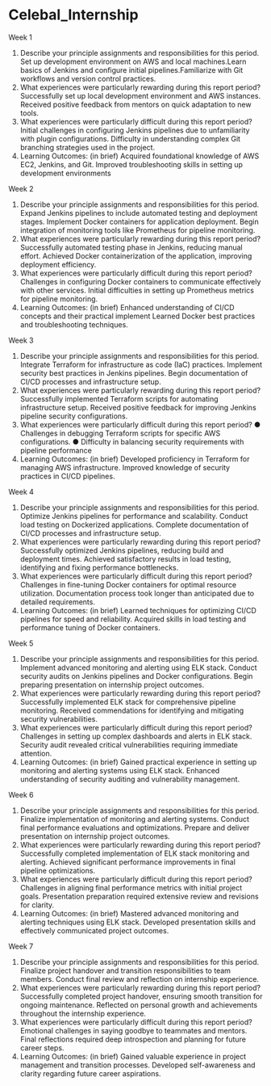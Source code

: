 ﻿# Celebal_Internship
 Week 1
1. Describe your principle assignments and responsibilities for this period.
Set up development environment on AWS and local machines.Learn basics of Jenkins 
and configure initial pipelines.Familiarize with Git workflows and version control 
practices.
2. What experiences were particularly rewarding during this report period?
Successfully set up local development environment and AWS instances.
Received positive feedback from mentors on quick adaptation to new tools.
3. What experiences were particularly difficult during this report period?
Initial challenges in configuring Jenkins pipelines due to unfamiliarity with plugin 
configurations.
Difficulty in understanding complex Git branching strategies used in the project.
4. Learning Outcomes: (in brief)
Acquired foundational knowledge of AWS EC2, Jenkins, and Git.
Improved troubleshooting skills in setting up development environments


Week 2
1. Describe your principle assignments and responsibilities for this period.
Expand Jenkins pipelines to include automated testing and deployment stages.
Implement Docker containers for application deployment.
Begin integration of monitoring tools like Prometheus for pipeline monitoring.
2. What experiences were particularly rewarding during this report period?
Successfully automated testing phase in Jenkins, reducing manual effort.
Achieved Docker containerization of the application, improving deployment efficiency.
3. What experiences were particularly difficult during this report period?
Challenges in configuring Docker containers to communicate effectively with other 
services.
Initial difficulties in setting up Prometheus metrics for pipeline monitoring.
4. Learning Outcomes: (in brief)
Enhanced understanding of CI/CD concepts and their practical implement
Learned Docker best practices and troubleshooting techniques.


Week 3
1. Describe your principle assignments and responsibilities for this period.
Integrate Terraform for infrastructure as code (IaC) practices.
Implement security best practices in Jenkins pipelines.
Begin documentation of CI/CD processes and infrastructure setup.
2. What experiences were particularly rewarding during this report period?
Successfully implemented Terraform scripts for automating infrastructure setup.
Received positive feedback for improving Jenkins pipeline security configurations.
3. What experiences were particularly difficult during this report period?
● Challenges in debugging Terraform scripts for specific AWS configurations.
● Difficulty in balancing security requirements with pipeline performance
4. Learning Outcomes: (in brief)
Developed proficiency in Terraform for managing AWS infrastructure.
Improved knowledge of security practices in CI/CD pipelines.


Week 4
1. Describe your principle assignments and responsibilities for this period.
Optimize Jenkins pipelines for performance and scalability.
Conduct load testing on Dockerized applications.
Complete documentation of CI/CD processes and infrastructure setup.
2. What experiences were particularly rewarding during this report period?
Successfully optimized Jenkins pipelines, reducing build and deployment times.
Achieved satisfactory results in load testing, identifying and fixing performance 
bottlenecks.
3. What experiences were particularly difficult during this report period?
Challenges in fine-tuning Docker containers for optimal resource utilization.
Documentation process took longer than anticipated due to detailed requirements.
4. Learning Outcomes: (in brief)
Learned techniques for optimizing CI/CD pipelines for speed and reliability.
Acquired skills in load testing and performance tuning of Docker containers.

Week 5
1. Describe your principle assignments and responsibilities for this period.
Implement advanced monitoring and alerting using ELK stack.
Conduct security audits on Jenkins pipelines and Docker configurations.
Begin preparing presentation on internship project outcomes.
2. What experiences were particularly rewarding during this report period?
Successfully implemented ELK stack for comprehensive pipeline monitoring.
Received commendations for identifying and mitigating security vulnerabilities.
3. What experiences were particularly difficult during this report period?
Challenges in setting up complex dashboards and alerts in ELK stack.
Security audit revealed critical vulnerabilities requiring immediate attention.
4. Learning Outcomes: (in brief)
Gained practical experience in setting up monitoring and alerting systems using ELK 
stack.
Enhanced understanding of security auditing and vulnerability management.



Week 6
1. Describe your principle assignments and responsibilities for this period.
Finalize implementation of monitoring and alerting systems.
Conduct final performance evaluations and optimizations.
Prepare and deliver presentation on internship project outcomes.
2. What experiences were particularly rewarding during this report period?
Successfully completed implementation of ELK stack monitoring and alerting.
Achieved significant performance improvements in final pipeline optimizations.
3. What experiences were particularly difficult during this report period?
Challenges in aligning final performance metrics with initial project goals.
Presentation preparation required extensive review and revisions for clarity.
4. Learning Outcomes: (in brief)
Mastered advanced monitoring and alerting techniques using ELK stack.
Developed presentation skills and effectively communicated project outcomes.


Week 7
1. Describe your principle assignments and responsibilities for this period.
Finalize project handover and transition responsibilities to team members.
Conduct final review and reflection on internship experience.
2. What experiences were particularly rewarding during this report period?
Successfully completed project handover, ensuring smooth transition for ongoing 
maintenance.
Reflected on personal growth and achievements throughout the internship experience.
3. What experiences were particularly difficult during this report period?
Emotional challenges in saying goodbye to teammates and mentors.
Final reflections required deep introspection and planning for future career steps.
4. Learning Outcomes: (in brief)
Gained valuable experience in project management and transition processes.
Developed self-awareness and clarity regarding future career aspirations.
